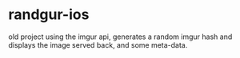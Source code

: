 randgur-ios
===========

old project using the imgur api, generates a random imgur hash and displays the image served back, and some meta-data.
